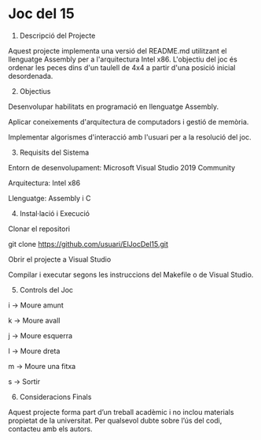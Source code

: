 # Joc del 15


1. Descripció del Projecte

Aquest projecte implementa una versió del README.md utilitzant el llenguatge Assembly per a l'arquitectura Intel x86. L'objectiu del joc és ordenar les peces dins d'un taulell de 4x4 a partir d'una posició inicial desordenada.

2. Objectius

Desenvolupar habilitats en programació en llenguatge Assembly.

Aplicar coneixements d'arquitectura de computadors i gestió de memòria.

Implementar algorismes d'interacció amb l'usuari per a la resolució del joc.


3. Requisits del Sistema

Entorn de desenvolupament: Microsoft Visual Studio 2019 Community

Arquitectura: Intel x86

Llenguatge: Assembly i C

4. Instal·lació i Execució

Clonar el repositori

git clone https://github.com/usuari/ElJocDel15.git

Obrir el projecte a Visual Studio

Compilar i executar segons les instruccions del Makefile o de Visual Studio.

5. Controls del Joc

i → Moure amunt

k → Moure avall

j → Moure esquerra

l → Moure dreta

m → Moure una fitxa

s → Sortir

6. Consideracions Finals

Aquest projecte forma part d’un treball acadèmic i no inclou materials propietat de la universitat. Per qualsevol dubte sobre l’ús del codi, contacteu amb els autors.

